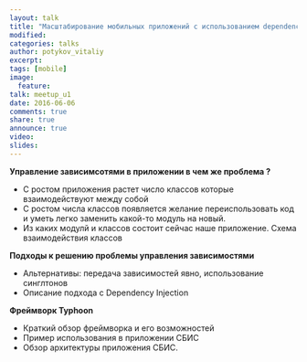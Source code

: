 ```yaml
---
layout: talk
title: "Масштабирование мобильных приложений с использованием dependency injection"
modified:
categories: talks
author: potykov_vitaliy
excerpt:
tags: [mobile]
image:
  feature:
talk: meetup_u1
date: 2016-06-06
comments: true
share: true
announce: true 
video: 
slides: 
---
```



**Управление зависимсотями в приложении  в чем же проблема ?**

* С ростом приложения растет число классов которые взаимодействуют между собой
* С ростом числа классов появляется желание переиспользовать код и уметь легко заменить какой-то модуль на новый. 
* Из каких модулй и классов состоит сейчас наше приложение. Схема взаимодействия классов
 
**Подходы к решению проблемы управления зависимостями**

*  Альтернативы: передача зависимостей явно, использование синглтонов
* Описание подхода с Dependency Injection
 
**Фреймворк Typhoon**

* Краткий обзор фреймворка и его возможностей
* Пример использования в приложении СБИС
* Обзор архитектуры приложения СБИС.
